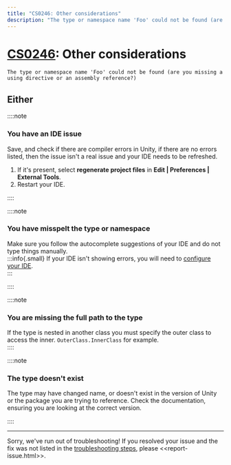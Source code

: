 ```yaml
---
title: "CS0246: Other considerations"
description: "The type or namespace name 'Foo' could not be found (are you missing a using directive or an assembly reference?)"
---
```

# [CS0246](https://docs.microsoft.com/en-us/dotnet/csharp/language-reference/compiler-messages/cs0246): Other considerations

```
The type or namespace name 'Foo' could not be found (are you missing a using directive or an assembly reference?)
```

## Either
::::note
### You have an IDE issue
Save, and check if there are compiler errors in Unity, if there are no errors listed, then the issue isn't a real issue and your IDE needs to be refreshed.
1. If it's present, select **regenerate project files** in **Edit | Preferences | External Tools**.
1. Restart your IDE.

::::  

::::note
### You have misspelt the type or namespace
Make sure you follow the autocomplete suggestions of your IDE and do not type things manually.  
:::info{.small}
If your IDE isn't showing errors, you will need to [configure your IDE](../IDE%20Configuration.md).  
:::

::::  

::::note
### You are missing the full path to the type
If the type is nested in another class you must specify the outer class to access the inner.
`OuterClass.InnerClass` for example.  
::::

::::note
### The type doesn't exist
The type may have changed name, or doesn't exist in the version of Unity or the package you are trying to reference.
Check the documentation, ensuring you are looking at the correct version.

::::

---
Sorry, we've run out of troubleshooting!
If you resolved your issue and the fix was not listed in the [troubleshooting steps](CS0246.md), please <<report-issue.html>>.
